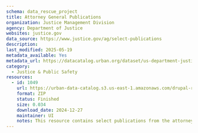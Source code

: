 ```yaml
---
schema: data_rescue_project 
title: Attorney General Publications
organization: Justice Management Division
agency: Department of Justice
websites: justice.gov
data_source: https://www.justice.gov/ag/select-publications
description: 
last_modified: 2025-05-19
metadata_available: Yes
metadata_url: https://datacatalog.urban.org/dataset/us-department-justice-attorney-general-publications
category:
  - Justice & Public Safety 
resources:
  - id: 1049
    url: https://urban-data-catalog.s3.us-east-1.amazonaws.com/drupal-root-live/2025/03/28/justice-and-safety/doj-attorney-general-publications/data.zip
    format: ZIP
    status: Finished
    size: 0.034
    download_date: 2024-12-27
    maintainer: UI
    notes: This resource contains select publications from the attorney general during the Biden administration.
---
```

